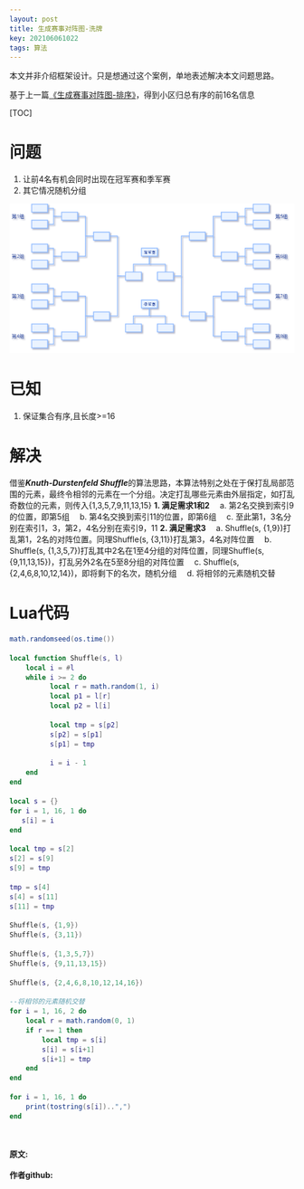 ```yaml
---
layout: post
title: 生成赛事对阵图-洗牌
key: 202106061022
tags: 算法
---
```


本文并非介绍框架设计。只是想通过这个案例，单地表述解决本文问题思路。


基于上一篇[《生成赛事对阵图-排序》](https://lizijie.github.io/2021/06/05/%E7%94%9F%E6%88%90%E8%B5%9B%E4%BA%8B%E5%AF%B9%E9%98%B5%E5%9B%BE-%E6%8E%92%E5%BA%8F.html)，得到小区归总有序的前16名信息

[TOC]

# 问题
1. 让前4名有机会同时出现在冠军赛和季军赛
2. 其它情况随机分组 

![](https://raw.githubusercontent.com/lizijie/lizijie.github.io/master/assets/images/2021-06-05-%E7%94%9F%E6%88%90%E8%B5%9B%E4%BA%8B%E5%AF%B9%E9%98%B5%E5%9B%BE-%E6%B4%97%E7%89%8C/season_pk_list.png)

# 已知
1. 保证集合有序,且长度>=16

# 解决
借鉴***Knuth-Durstenfeld Shuffle***的算法思路，本算法特别之处在于保打乱局部范围的元素，最终令相邻的元素在一个分组。决定打乱哪些元素由外层指定，如打乱奇数位的元素，则传入{1,3,5,7,9,11,13,15}
**1. 满足需求1和2**
&emsp;a. 第2名交换到索引9的位置，即第5组
&emsp;b. 第4名交换到索引11的位置，即第6组
&emsp;c. 至此第1，3名分别在索引1，3，第2，4名分别在索引9，11
**2. 满足需求3**
&emsp;a. Shuffle(s, {1,9})打乱第1，2名的对阵位置。同理Shuffle(s, {3,11})打乱第3，4名对阵位置
&emsp;b. Shuffle(s, {1,3,5,7})打乱其中2名在1至4分组的对阵位置，同理Shuffle(s, {9,11,13,15})，打乱另外2名在5至8分组的对阵位置
&emsp;c. Shuffle(s, {2,4,6,8,10,12,14})，即将剩下的名次，随机分组
&emsp;d. 将相邻的元素随机交替

# Lua代码
```lua
math.randomseed(os.time())

local function Shuffle(s, l)
    local i = #l
    while i >= 2 do
          local r = math.random(1, i)
          local p1 = l[r]
          local p2 = l[i]
           
          local tmp = s[p2]
          s[p2] = s[p1]
          s[p1] = tmp

          i = i - 1
    end
end

local s = {}
for i = 1, 16, 1 do
   s[i] = i
end

local tmp = s[2]
s[2] = s[9]
s[9] = tmp

tmp = s[4]
s[4] = s[11]
s[11] = tmp

Shuffle(s, {1,9})
Shuffle(s, {3,11})

Shuffle(s, {1,3,5,7})
Shuffle(s, {9,11,13,15})

Shuffle(s, {2,4,6,8,10,12,14,16})

--将相邻的元素随机交替
for i = 1, 16, 2 do
    local r = math.random(0, 1)
    if r == 1 then
        local tmp = s[i]
        s[i] = s[i+1]
        s[i+1] = tmp
    end
end

for i = 1, 16, 1 do
    print(tostring(s[i])..",")
end
```

<br>	
<br>	
<b>原文:<br>
<https://lizijie.github.io/2020/04/20/%E5%A5%97%E6%96%B9%E6%A1%88%E6%98%AF%E8%A7%A3%E5%86%B3%E9%97%AE%E9%A2%98%E7%9A%84%E9%94%99%E8%AF%AF%E6%80%9D%E8%B7%AF.html>
<br>
作者github:<br>	
<https://github.com/lizijie>
</b>
